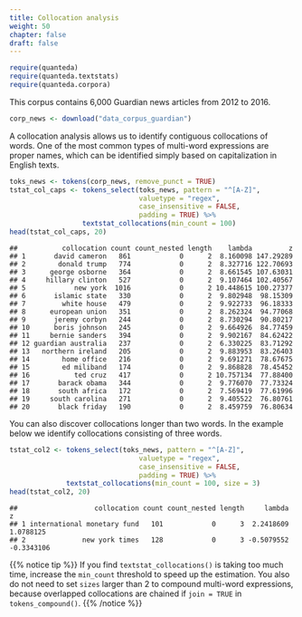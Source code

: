 ```yaml
---
title: Collocation analysis
weight: 50
chapter: false
draft: false
---
```



```r
require(quanteda)
require(quanteda.textstats)
require(quanteda.corpora)
```

This corpus contains 6,000 Guardian news articles from 2012 to 2016.


```r
corp_news <- download("data_corpus_guardian")
```




A collocation analysis allows us to identify contiguous collocations of words. One of the most common types of multi-word expressions are proper names, which can be identified simply based on capitalization in English texts.


```r
toks_news <- tokens(corp_news, remove_punct = TRUE)
tstat_col_caps <- tokens_select(toks_news, pattern = "^[A-Z]", 
                                valuetype = "regex", 
                                case_insensitive = FALSE, 
                                padding = TRUE) %>% 
                  textstat_collocations(min_count = 100)
head(tstat_col_caps, 20)
```

```
##           collocation count count_nested length    lambda         z
## 1       david cameron   861            0      2  8.160098 147.29289
## 2        donald trump   774            0      2  8.327716 122.70693
## 3      george osborne   364            0      2  8.661545 107.63031
## 4     hillary clinton   527            0      2  9.107464 102.40567
## 5            new york  1016            0      2 10.448615 100.27377
## 6       islamic state   330            0      2  9.802948  98.15309
## 7         white house   479            0      2  9.922733  96.18333
## 8      european union   351            0      2  8.262324  94.77068
## 9       jeremy corbyn   244            0      2  8.730294  90.80217
## 10      boris johnson   245            0      2  9.664926  84.77459
## 11     bernie sanders   394            0      2  9.902167  84.62422
## 12 guardian australia   237            0      2  6.330225  83.71292
## 13   northern ireland   205            0      2  9.883953  83.26403
## 14        home office   216            0      2  9.691271  78.67675
## 15        ed miliband   174            0      2  9.868828  78.45452
## 16           ted cruz   417            0      2 10.757134  77.88400
## 17       barack obama   344            0      2  9.776070  77.73324
## 18       south africa   172            0      2  7.569419  77.61996
## 19     south carolina   271            0      2  9.405522  76.80761
## 20       black friday   190            0      2  8.459759  76.80634
```

You can also discover collocations longer than two words. In the example below we identify collocations consisting of three words.


```r
tstat_col2 <- tokens_select(toks_news, pattern = "^[A-Z]", 
                                valuetype = "regex", 
                                case_insensitive = FALSE, 
                                padding = TRUE) %>% 
              textstat_collocations(min_count = 100, size = 3)
head(tstat_col2, 20)
```

```
##                   collocation count count_nested length     lambda          z
## 1 international monetary fund   101            0      3  2.2418609  1.0788125
## 2              new york times   128            0      3 -0.5079552 -0.3343106
```

{{% notice tip %}}
If you find `textstat_collocations()` is taking too much time, increase the `min_count` threshold to speed up the estimation. You also do not need to set `sizes` larger than 2 to compound multi-word expressions, because overlapped collocations are chained if `join = TRUE` in `tokens_compound()`.
{{% /notice %}}
